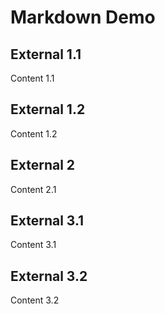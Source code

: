 # Markdown Demo

## External 1.1

Content 1.1

## External 1.2

Content 1.2

## External 2

Content 2.1

## External 3.1

Content 3.1

## External 3.2

Content 3.2
